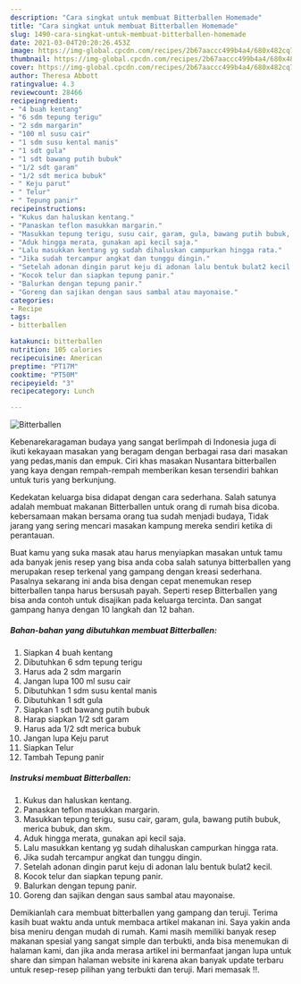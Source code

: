 ```yaml
---
description: "Cara singkat untuk membuat Bitterballen Homemade"
title: "Cara singkat untuk membuat Bitterballen Homemade"
slug: 1490-cara-singkat-untuk-membuat-bitterballen-homemade
date: 2021-03-04T20:20:26.453Z
image: https://img-global.cpcdn.com/recipes/2b67aaccc499b4a4/680x482cq70/bitterballen-foto-resep-utama.jpg
thumbnail: https://img-global.cpcdn.com/recipes/2b67aaccc499b4a4/680x482cq70/bitterballen-foto-resep-utama.jpg
cover: https://img-global.cpcdn.com/recipes/2b67aaccc499b4a4/680x482cq70/bitterballen-foto-resep-utama.jpg
author: Theresa Abbott
ratingvalue: 4.3
reviewcount: 28466
recipeingredient:
- "4 buah kentang"
- "6 sdm tepung terigu"
- "2 sdm margarin"
- "100 ml susu cair"
- "1 sdm susu kental manis"
- "1 sdt gula"
- "1 sdt bawang putih bubuk"
- "1/2 sdt garam"
- "1/2 sdt merica bubuk"
- " Keju parut"
- " Telur"
- " Tepung panir"
recipeinstructions:
- "Kukus dan haluskan kentang."
- "Panaskan teflon masukkan margarin."
- "Masukkan tepung terigu, susu cair, garam, gula, bawang putih bubuk, merica bubuk, dan skm."
- "Aduk hingga merata, gunakan api kecil saja."
- "Lalu masukkan kentang yg sudah dihaluskan campurkan hingga rata."
- "Jika sudah tercampur angkat dan tunggu dingin."
- "Setelah adonan dingin parut keju di adonan lalu bentuk bulat2 kecil."
- "Kocok telur dan siapkan tepung panir."
- "Balurkan dengan tepung panir."
- "Goreng dan sajikan dengan saus sambal atau mayonaise."
categories:
- Recipe
tags:
- bitterballen

katakunci: bitterballen 
nutrition: 105 calories
recipecuisine: American
preptime: "PT17M"
cooktime: "PT50M"
recipeyield: "3"
recipecategory: Lunch

---
```



![Bitterballen](https://img-global.cpcdn.com/recipes/2b67aaccc499b4a4/680x482cq70/bitterballen-foto-resep-utama.jpg)

Kebenarekaragaman budaya yang sangat berlimpah di Indonesia juga di ikuti kekayaan masakan yang beragam dengan berbagai rasa dari masakan yang pedas,manis dan empuk. Ciri khas masakan Nusantara bitterballen yang kaya dengan rempah-rempah memberikan kesan tersendiri bahkan untuk turis yang berkunjung.


Kedekatan keluarga bisa didapat dengan cara sederhana. Salah satunya adalah membuat makanan Bitterballen untuk orang di rumah bisa dicoba. kebersamaan makan bersama orang tua sudah menjadi budaya, Tidak jarang yang sering mencari masakan kampung mereka sendiri ketika di perantauan.



Buat kamu yang suka masak atau harus menyiapkan masakan untuk tamu ada banyak jenis resep yang bisa anda coba salah satunya bitterballen yang merupakan resep terkenal yang gampang dengan kreasi sederhana. Pasalnya sekarang ini anda bisa dengan cepat menemukan resep bitterballen tanpa harus bersusah payah.
Seperti resep Bitterballen yang bisa anda contoh untuk disajikan pada keluarga tercinta. Dan sangat gampang hanya dengan 10 langkah dan 12 bahan.


<!--inarticleads1-->

##### Bahan-bahan yang dibutuhkan membuat Bitterballen:

1. Siapkan 4 buah kentang
1. Dibutuhkan 6 sdm tepung terigu
1. Harus ada 2 sdm margarin
1. Jangan lupa 100 ml susu cair
1. Dibutuhkan 1 sdm susu kental manis
1. Dibutuhkan 1 sdt gula
1. Siapkan 1 sdt bawang putih bubuk
1. Harap siapkan 1/2 sdt garam
1. Harus ada 1/2 sdt merica bubuk
1. Jangan lupa  Keju parut
1. Siapkan  Telur
1. Tambah  Tepung panir




<!--inarticleads2-->

##### Instruksi membuat  Bitterballen:

1. Kukus dan haluskan kentang.
1. Panaskan teflon masukkan margarin.
1. Masukkan tepung terigu, susu cair, garam, gula, bawang putih bubuk, merica bubuk, dan skm.
1. Aduk hingga merata, gunakan api kecil saja.
1. Lalu masukkan kentang yg sudah dihaluskan campurkan hingga rata.
1. Jika sudah tercampur angkat dan tunggu dingin.
1. Setelah adonan dingin parut keju di adonan lalu bentuk bulat2 kecil.
1. Kocok telur dan siapkan tepung panir.
1. Balurkan dengan tepung panir.
1. Goreng dan sajikan dengan saus sambal atau mayonaise.




Demikianlah cara membuat bitterballen yang gampang dan teruji. Terima kasih buat waktu anda untuk membaca artikel makanan ini. Saya yakin anda bisa meniru dengan mudah di rumah. Kami masih memiliki banyak resep makanan spesial yang sangat simple dan terbukti, anda bisa menemukan di halaman kami, dan jika anda merasa artikel ini bermanfaat jangan lupa untuk share dan simpan halaman website ini karena akan banyak update terbaru untuk resep-resep pilihan yang terbukti dan teruji. Mari memasak !!. 

